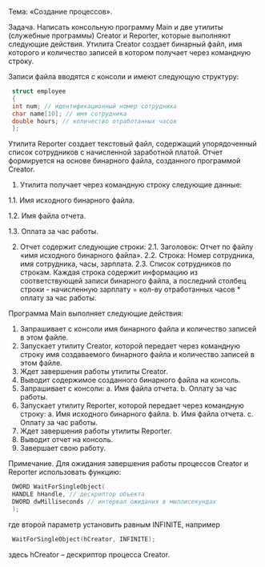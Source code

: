 Тема: «Создание процессов».

Задача. Написать консольную программу Main и две утилиты (служебные программы)
Creator и Reporter, которые выполняют следующие действия.
Утилита Creator создает бинарный файл, имя которого и количество записей в котором
получает через командную строку.

Записи файла вводятся с консоли и имеют следующую структуру:

```cpp
 struct employee
 {
 int num; // идентификационный номер сотрудника
 char name[10]; // имя сотрудника
 double hours; // количество отработанных часов
 };
```
 
Утилита Reporter создает текстовый файл, содержащий упорядоченный список сотрудников
с начисленной заработной платой. Отчет формируется на основе бинарного файла, созданного
программой Creator.

1. Утилита получает через командную строку следующие данные:
   
 1.1. Имя исходного бинарного файла.

 1.2. Имя файла отчета.

 1.3. Оплата за час работы.

2. Отчет содержит следующие строки:
2.1. Заголовок: Отчет по файлу «имя исходного бинарного файла».
2.2. Строка: Номер сотрудника, имя сотрудника, часы, зарплата.
2.3. Список сотрудников по строкам. Каждая строка содержит информацию из
соответствующей записи бинарного файла, а последний столбец строки -
начисленную зарплату = кол-ву отработанных часов * оплату за час работы.

Программа Main выполняет следующие действия:
1. Запрашивает с консоли имя бинарного файла и количество записей в этом файле.
2. Запускает утилиту Creator, которой передает через командную строку имя
создаваемого бинарного файла и количество записей в этом файле.
3. Ждет завершения работы утилиты Creator.
4. Выводит содержимое созданного бинарного файла на консоль.
5. Запрашивает с консоли:
a. Имя файла отчета.
b. Оплату за час работы.
6. Запускает утилиту Reporter, которой передает через командную строку:
a. Имя исходного бинарного файла.
b. Имя файла отчета.
c. Оплату за час работы.
7. Ждет завершения работы утилиты Reporter.
8. Выводит отчет на консоль.
9. Завершает свою работу.

Примечание. Для ожидания завершения работы процессов Creator и Reporter
использовать функцию:

```cpp
 DWORD WaitForSingleObject(
 HANDLE hHandle, // дескриптор объекта
 DWORD dwMilliseconds // интервал ожидания в миллисекундах
 );
```
 
где второй параметр установить равным INFINITE, например

```cpp
 WaitForSingleObject(hCreator, INFINITE);
```

здесь hCreator – дескриптор процесса Creator.
